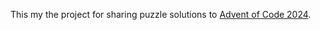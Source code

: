 This my the project for sharing puzzle solutions to [Advent of Code 2024](https://adventofcode.com/2024/).
